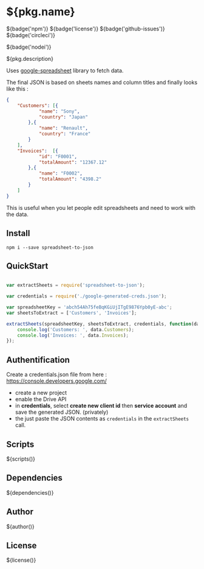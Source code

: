 # ${pkg.name}

${badge('npm')} ${badge('license')} ${badge('github-issues')} ${badge('circleci')}

${badge('nodei')}

${pkg.description}

Uses [google-spreadsheet](https://www.npmjs.com/package/google-spreadsheet) library to fetch data.

The final JSON is based on sheets names and column titles and finally looks like this :

```json
{
    "Customers": [{
            "name": "Sony",
            "country": "Japan"
        },{
            "name": "Renault",
            "country": "France"
        }
    ],
    "Invoices":  [{
            "id": "F0001",
            "totalAmount": "12367.12"
        },{
            "name": "F0002",
            "totalAmount": "4398.2"
        }
    ]
}
```

This is useful when you let people edit spreadsheets and need to work with the data.


## Install

`npm i --save spreadsheet-to-json`

## QuickStart

```js

var extractSheets = require('spreadsheet-to-json');

var credentials = require('./google-generated-creds.json');

var spreadsheetKey = 'abch54Ah75feBqKGiUjITgE9876Ypb0yE-abc';
var sheetsToExtract = ['Customers', 'Invoices'];

extractSheets(spreadsheetKey, sheetsToExtract, credentials, function(data) {
    console.log('Customers: ', data.Customers);
    console.log('Invoices: ', data.Invoices);
});

```


## Authentification

Create a credentials.json file from here : https://console.developers.google.com/

 - create a new project
 - enable the Drive API
 - in **credentials**, select **create new client id** then **service account** and save the generated JSON. (privately)
 - the just paste the JSON contents as `credentials` in the `extractSheets` call.

## Scripts

${scripts()}


## Dependencies

${dependencies()}

## Author

${author()}

## License

${license()}
